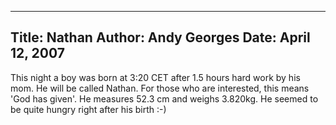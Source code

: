 -----
Title:  Nathan
Author: Andy Georges
Date: April 12, 2007
----







This night a boy was born at 3:20 CET after 1.5 hours hard work by his
mom. He will be called Nathan. For those who are interested, this means
'God has given'. He measures 52.3 cm and weighs 3.820kg. He seemed to be
quite hungry right after his birth :-)




